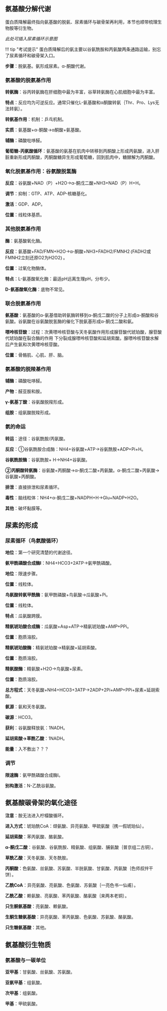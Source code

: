 ## 氨基酸分解代谢

蛋白质降解最终指向氨基酸的脱氨、尿素循环与碳骨架再利用，本节也顺带梳理生物胺等衍生物。

*此处可插入尿素循环示意图*

!!! tip "考试提示"
    蛋白质降解后的氨主要以谷氨酰胺和丙氨酸两条通路运输，别忘了尿素循环和碳骨架入口。




**步骤**：脱氨基。氨形成尿素。α-酮酸代谢。

### 氨基酸的脱氨基作用

**转氨酶**：谷丙转氨酶在肝细胞中最为丰富，谷草转氨酶在心肌细胞中最为丰富。

**特点**：反应均为可逆反应。通常只催化L-氨基酸和α酮酸转氨｛Thr、Pro、Lys无法转氨｝。

**转氨基作用**：机制：乒乓机制。

**实质**：氨基酸+α-酮酸→α酮酸+氨基酸。

**辅酶**：磷酸吡哆醛。

**葡萄糖-丙氨酸循环**：氨基酸的氨基在肌肉中转移到丙酮酸上形成丙氨酸，进入肝脏重新形成丙酮酸，丙酮酸糖异生形成葡萄糖，回到肌肉中，糖酵解为丙酮酸。

### 氧化脱氨基作用：谷氨酸脱氢酶

**反应**：谷氨酸+NAD（P）+H2O→α-酮戊二酸+NH3+NAD（P）H+H。

**调节**：抑制：GTP、ATP、ADP-核糖基化。

**激活**：GDP、ADP。

**位置**：线粒体基质。

### 其他脱氨基作用

**酶**：氨基酸氧化酶。

**反应**：氨基酸+FAD/FMN+H2O→α-酮酸+NH3+FADH2/FMNH2｛FADH2或FMNH2立刻还原O2为H2O2｝。

**位置**：过氧化物酶体。

**特点**：L-氨基酸氧化酶：最适pH远离生理pH，分布少。

**D-氨基酸氧化酶**：底物不常见。

### 联合脱氨基作用

**氨基酸**：氨基酸的α-氨基借助转氨酶转移到α-酮戊二酸的分子上形成α-酮酸和谷氨酸。谷氨酸在谷氨酸脱氢酶的催化下脱氨基形成α-酮戊二酸和氨。

**嘌呤核苷酸**：过程：次黄嘌呤核苷酸与天冬氨酸作用形成腺苷酸代琥珀酸，腺苷酸代琥珀酸在裂合酶的作用 下分裂成腺嘌呤核苷酸和延胡索酸。腺嘌呤核苷酸水解后产生氨和次黄嘌呤核苷酸。

**位置**：骨骼肌、心肌、肝、脑。

### 氨基酸的脱羧基作用

**辅酶**：磷酸吡哆醛。

**产物**：醛亚胺和胺。

**γ-氨基丁酸**：谷氨酸脱羧形成。

**组胺**：组氨酸脱羧形成。

### 氨的命运

**转运**：途径：谷氨酰胺/丙氨酸。

**反应**：①谷氨酰胺合成酶：NH4+谷氨酸+ATP→谷氨酰胺+ADP+Pi+H。

**谷氨酰胺酶**：谷氨酰胺+ H→NH4+谷氨酸。

**②丙酮酸转氨酶**：谷氨酸+丙酮酸→α-酮戊二酸+丙氨酸。α-酮戊二酸+丙氨酸→谷氨酸+丙酮酸。

**排泄**：直接排泄和尿素循环。

**毒性**：脑线粒体：NH4+α-酮戊二酸+NADPH+H→Glu+NADP+H2O。

**其他**：破坏黏膜等。

## 尿素的形成

### 尿素循环（鸟氨酸循环）

**地位**：第一个研究清楚的代谢途径。

**氨甲酰磷酸合成酶Ⅰ**：NH4+HCO3+2ATP→氨甲酰磷酸。

**地位**：限速步骤。

**位置**：线粒体。

**鸟氨酸转氨甲酰酶**：氨甲酰磷酸+鸟氨酸→瓜氨酸+Pi。

**位置**：线粒体。

**特点**：瓜氨酸跨膜。

**精氨琥珀酸合成酶**：瓜氨酸+Asp+ATP→精氨琥珀酸+AMP+PPi。

**位置**：胞质溶胶。

**精氨琥珀酸酶**：精氨琥珀酸→精氨酸+延胡索酸。

**位置**：胞质溶胶。

**精氨酸酶**：精氨酸+H2O→鸟氨酸+尿素。

**位置**：胞质溶胶。

**总方程式**：天冬氨酸+NH4+HCO3+3ATP→2ADP+2Pi+AMP+PPi+尿素+延胡索酸。

**氨源**：氨和天冬氨酸。

**碳源**：HCO3。

**获利**：谷氨酸释放氨：1NADH。

**延胡索酸→草酰乙酸**：1NADH。

**能量**：入不敷出？？？

### 调节

**限速酶**：氨甲酰磷酸合成酶Ⅰ。

**别构激活**：N-乙酰谷氨酸。

## 氨基酸碳骨架的氧化途径

**注意**：胺无法进入柠檬酸循环。

**进入方式**：琥珀酰CoA：缬氨酸、异亮氨酸、甲硫氨酸｛携一假琥珀仙｝。

**延胡索酸**：苯丙氨酸、酪氨酸。

**α-酮戊二酸**：谷氨酸、谷氨酰胺、精氨酸、组氨酸、脯氨酸｛普京组二古铜｝。

**草酰乙酸**：天冬氨酸、天冬酰胺。

**丙酮酸**：色氨酸、丝氨酸、苏氨酸、半胱氨酸、甘氨酸、丙氨酸｛色师叔拌干饼｝。

**乙酰CoA**：异亮氨酸、亮氨酸、色氨酸、苏氨酸｛一亮色书一仙甫｝。

**乙酰乙酸**：赖氨酸、亮氨酸、苯丙氨酸、酪氨酸｛来两本老铜｝。

**只生酮氨基酸**：亮氨酸、赖氨酸。

**生酮生糖氨基酸**：异亮氨酸、苯丙氨酸、色氨酸、苏氨酸、酪氨酸。

**只生糖氨基酸**：其他。

## 氨基酸衍生物质

### 氨基酸与一碳单位

**亚甲基**：甘氨酸、丝氨酸、苏氨酸。

**亚氨甲基**：组氨酸。

**次甲基**：组氨酸。

**甲基**：甲硫氨酸。
